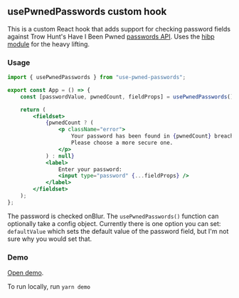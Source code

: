 ## usePwnedPasswords custom hook

This is a custom React hook that adds support for checking password fields against Trow Hunt's Have I Been Pwned [passwords API](https://haveibeenpwned.com/Passwords). Uses the [hibp module](https://github.com/wKovacs64/hibp) for the heavy lifting.

### Usage

```jsx
import { usePwnedPasswords } from "use-pwned-passwords";

export const App = () => {
    const [passwordValue, pwnedCount, fieldProps] = usePwnedPasswords();

    return (
        <fieldset>
            {pwnedCount ? (
                <p className="error">
                    Your password has been found in {pwnedCount} breaches.
                    Please choose a more secure one.
                </p>
            ) : null}
            <label>
                Enter your password:
                <input type="password" {...fieldProps} />
            </label>
        </fieldset>
    );
};
```

The password is checked onBlur. The `usePwnedPasswords()` function can optionally take a config object. Currently there is one option you can set: `defaultValue` which sets the default value of the password field, but I'm not sure why you would set that.

### Demo

[Open demo](https://use-pwned-passwords.netlify.com/).

To run locally, run `yarn demo`
